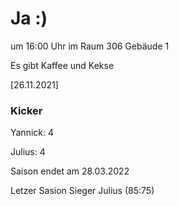
# Ja :)

um 16:00 Uhr im Raum 306 Gebäude 1

Es gibt Kaffee und Kekse

<!---![image](https://user-images.githubusercontent.com/73311547/125851712-3934142d-7930-4613-8163-7ba796f7bffd.png)-->

[26.11.2021]


### Kicker

Yannick: 4

Julius:  4

Saison endet am 28.03.2022

Letzer Sasion Sieger Julius (85:75)
